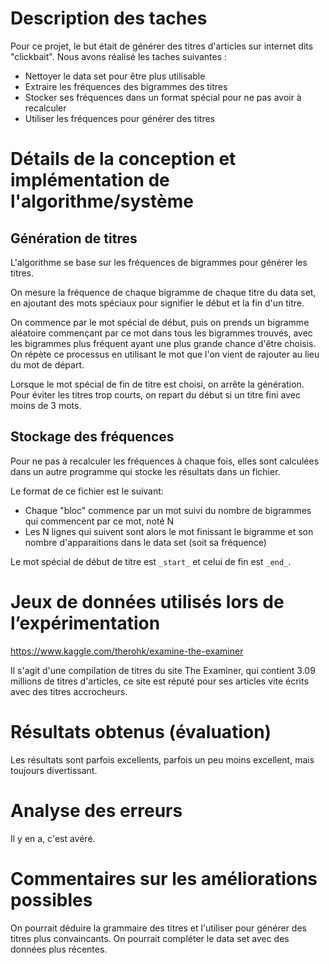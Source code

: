 # Description des taches

Pour ce projet, le but était de générer des titres d'articles sur internet dits "clickbait". Nous avons réalisé les taches suivantes :

* Nettoyer le data set pour être plus utilisable
* Extraire les fréquences des bigrammes des titres
* Stocker ses fréquences dans un format spécial pour ne pas avoir à recalculer
* Utiliser les fréquences pour générer des titres

# Détails de la conception et implémentation de l'algorithme/système

## Génération de titres

L'algorithme se base sur les fréquences de bigrammes pour générer les titres.

On mesure la fréquence de chaque bigramme de chaque titre du data set, en ajoutant des mots spéciaux pour signifier le début et la fin d'un titre.

On commence par le mot spécial de début, puis on prends un bigramme aléatoire commençant par ce mot dans tous les bigrammes trouvés, avec les bigrammes plus fréquent ayant une plus grande chance d'être choisis. On répète ce processus en utilisant le mot que l'on vient de rajouter au lieu du mot de départ.

Lorsque le mot spécial de fin de titre est choisi, on arrête la génération. Pour éviter les titres trop courts, on repart du début si un titre fini avec moins de 3 mots.

## Stockage des fréquences

Pour ne pas à recalculer les fréquences à chaque fois, elles sont calculées dans un autre programme qui stocke les résultats dans un fichier.

Le format de ce fichier est le suivant:

* Chaque "bloc" commence par un mot suivi du nombre de bigrammes qui commencent par ce mot, noté N
* Les N lignes qui suivent sont alors le mot finissant le bigramme et son nombre d'apparaitions dans le data set (soit sa fréquence)

Le mot spécial de début de titre est `_start_` et celui de fin est `_end_`.

# Jeux de données utilisés lors de l’expérimentation

https://www.kaggle.com/therohk/examine-the-examiner

Il s'agit d'une compilation de titres du site The Examiner, qui contient 3.09 millions de titres d'articles, ce site est réputé pour ses articles vite écrits avec des titres accrocheurs.

# Résultats obtenus (évaluation)

Les résultats sont parfois excellents, parfois un peu moins excellent, mais toujours divertissant.

# Analyse des erreurs

Il y en a, c'est avéré.

# Commentaires sur les améliorations possibles

On pourrait déduire la grammaire des titres et l'utiliser pour générer des titres plus convaincants. On pourrait compléter le data set avec des données plus récentes.
